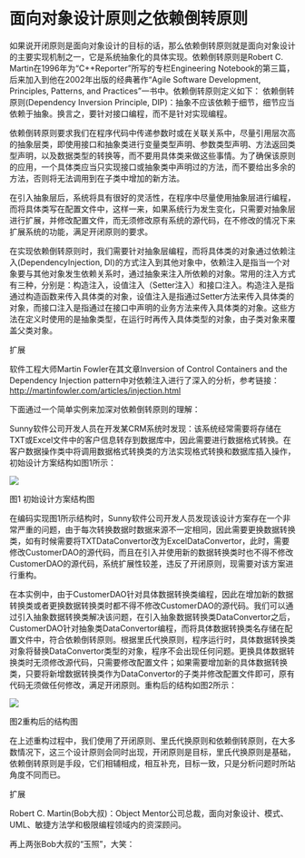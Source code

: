 # 面向对象设计原则之依赖倒转原则

如果说开闭原则是面向对象设计的目标的话，那么依赖倒转原则就是面向对象设计的主要实现机制之一，它是系统抽象化的具体实现。依赖倒转原则是Robert C. Martin在1996年为“C++Reporter”所写的专栏Engineering Notebook的第三篇，后来加入到他在2002年出版的经典著作“Agile Software Development, Principles, Patterns, and Practices”一书中。依赖倒转原则定义如下：
依赖倒转原则(Dependency Inversion  Principle, DIP)：抽象不应该依赖于细节，细节应当依赖于抽象。换言之，要针对接口编程，而不是针对实现编程。
      
依赖倒转原则要求我们在程序代码中传递参数时或在关联关系中，尽量引用层次高的抽象层类，即使用接口和抽象类进行变量类型声明、参数类型声明、方法返回类型声明，以及数据类型的转换等，而不要用具体类来做这些事情。为了确保该原则的应用，一个具体类应当只实现接口或抽象类中声明过的方法，而不要给出多余的方法，否则将无法调用到在子类中增加的新方法。

在引入抽象层后，系统将具有很好的灵活性，在程序中尽量使用抽象层进行编程，而将具体类写在配置文件中，这样一来，如果系统行为发生变化，只需要对抽象层进行扩展，并修改配置文件，而无须修改原有系统的源代码，在不修改的情况下来扩展系统的功能，满足开闭原则的要求。

在实现依赖倒转原则时，我们需要针对抽象层编程，而将具体类的对象通过依赖注入(DependencyInjection, DI)的方式注入到其他对象中，依赖注入是指当一个对象要与其他对象发生依赖关系时，通过抽象来注入所依赖的对象。常用的注入方式有三种，分别是：构造注入，设值注入（Setter注入）和接口注入。构造注入是指通过构造函数来传入具体类的对象，设值注入是指通过Setter方法来传入具体类的对象，而接口注入是指通过在接口中声明的业务方法来传入具体类的对象。这些方法在定义时使用的是抽象类型，在运行时再传入具体类型的对象，由子类对象来覆盖父类对象。
 
扩展

软件工程大师Martin Fowler在其文章Inversion of    Control Containers and the Dependency Injection pattern中对依赖注入进行了深入的分析，参考链接：
http://martinfowler.com/articles/injection.html

下面通过一个简单实例来加深对依赖倒转原则的理解：
 
Sunny软件公司开发人员在开发某CRM系统时发现：该系统经常需要将存储在TXT或Excel文件中的客户信息转存到数据库中，因此需要进行数据格式转换。在客户数据操作类中将调用数据格式转换类的方法实现格式转换和数据库插入操作，初始设计方案结构如图1所示：

![](http://my.csdn.net/uploads/201205/13/1336909329_9009.jpg)

图1 初始设计方案结构图

在编码实现图1所示结构时，Sunny软件公司开发人员发现该设计方案存在一个非常严重的问题，由于每次转换数据时数据来源不一定相同，因此需要更换数据转换类，如有时候需要将TXTDataConvertor改为ExcelDataConvertor，此时，需要修改CustomerDAO的源代码，而且在引入并使用新的数据转换类时也不得不修改CustomerDAO的源代码，系统扩展性较差，违反了开闭原则，现需要对该方案进行重构。

在本实例中，由于CustomerDAO针对具体数据转换类编程，因此在增加新的数据转换类或者更换数据转换类时都不得不修改CustomerDAO的源代码。我们可以通过引入抽象数据转换类解决该问题，在引入抽象数据转换类DataConvertor之后，CustomerDAO针对抽象类DataConvertor编程，而将具体数据转换类名存储在配置文件中，符合依赖倒转原则。根据里氏代换原则，程序运行时，具体数据转换类对象将替换DataConvertor类型的对象，程序不会出现任何问题。更换具体数据转换类时无须修改源代码，只需要修改配置文件；如果需要增加新的具体数据转换类，只要将新增数据转换类作为DataConvertor的子类并修改配置文件即可，原有代码无须做任何修改，满足开闭原则。重构后的结构如图2所示：

![](http://my.csdn.net/uploads/201205/13/1336909334_4352.jpg)

图2重构后的结构图
     
在上述重构过程中，我们使用了开闭原则、里氏代换原则和依赖倒转原则，在大多数情况下，这三个设计原则会同时出现，开闭原则是目标，里氏代换原则是基础，依赖倒转原则是手段，它们相辅相成，相互补充，目标一致，只是分析问题时所站角度不同而已。

扩展

Robert C. Martin(Bob大叔)：Object Mentor公司总裁，面向对象设计、模式、UML、敏捷方法学和极限编程领域内的资深顾问。

再上两张Bob大叔的“玉照”，大笑：

